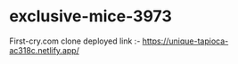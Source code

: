 # exclusive-mice-3973

First-cry.com clone deployed link :- https://unique-tapioca-ac318c.netlify.app/
